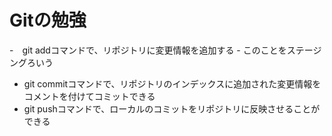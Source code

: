 # Gitの勉強
-　git addコマンドで、リポジトリに変更情報を追加する
    - このことをステージングろいう
- git commitコマンドで、リポジトリのインデックスに追加された変更情報をコメントを付けてコミットできる
- git pushコマンドで、ローカルのコミットをリポジトリに反映させることができる